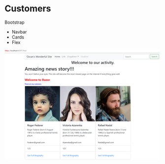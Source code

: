 # Customers

Bootstrap

 - Navbar
 - Cards
 - Flex

![This is an image](https://github.com/ozcanguler/ASP.NET_MVC_Customer/blob/master/pic/ss.PNG)
